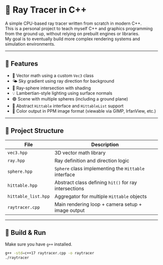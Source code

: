 # 🌈 Ray Tracer in C++

A simple CPU-based ray tracer written from scratch in modern C++.  
This is a personal project to teach myself C++ and graphics programming from the ground up, without relying on prebuilt engines or libraries.  
My goal is to eventually build more complex rendering systems and simulation environments.

---

## 🚀 Features

- 📐 Vector math using a custom `Vec3` class
- 🌤️ Sky gradient using ray direction for background
- 🎯 Ray-sphere intersection with shading
- 💡 Lambertian-style lighting using surface normals
- 🟣 Scene with multiple spheres (including a ground plane)
- 🧱 Abstract `Hittable` interface and `HittableList` support
- 🎨 Color output in PPM image format (viewable via GIMP, IrfanView, etc.)

---

## 📁 Project Structure

| File             | Description                                   |
|------------------|-----------------------------------------------|
| `vec3.hpp`       | 3D vector math library                        |
| `ray.hpp`        | Ray definition and direction logic            |
| `sphere.hpp`     | `Sphere` class implementing the `Hittable` interface |
| `hittable.hpp`   | Abstract class defining `hit()` for ray intersections |
| `hittable_list.hpp` | Aggregator for multiple `Hittable` objects   |
| `raytracer.cpp`  | Main rendering loop + camera setup + image output |

---

## 🧪 Build & Run

Make sure you have `g++` installed.

```bash
g++ -std=c++17 raytracer.cpp -o raytracer
./raytracer
